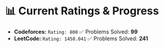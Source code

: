 











# 📊 Current Ratings & Progress

- **Codeforces:** `Rating: 800`  ✅ Problems Solved: **99**
- **LeetCode:** `Rating: 1458.041`  ✅ Problems Solved: **241**


